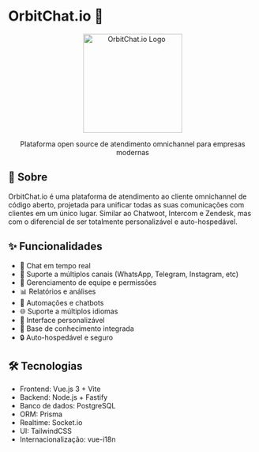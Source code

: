 # OrbitChat.io 💬

<p align="center">
  <img src="public/logo.png" alt="OrbitChat.io Logo" width="200"/>
</p>

<p align="center">
  Plataforma open source de atendimento omnichannel para empresas modernas
</p>

## 🚀 Sobre

OrbitChat.io é uma plataforma de atendimento ao cliente omnichannel de código aberto, projetada para unificar todas as suas comunicações com clientes em um único lugar. Similar ao Chatwoot, Intercom e Zendesk, mas com o diferencial de ser totalmente personalizável e auto-hospedável.

## ✨ Funcionalidades

- 💬 Chat em tempo real
- 📱 Suporte a múltiplos canais (WhatsApp, Telegram, Instagram, etc)
- 👥 Gerenciamento de equipe e permissões
- 📊 Relatórios e análises
- 🔄 Automações e chatbots
- 🌐 Suporte a múltiplos idiomas
- 🎨 Interface personalizável
- 📝 Base de conhecimento integrada
- 🔒 Auto-hospedável e seguro

## 🛠️ Tecnologias

- Frontend: Vue.js 3 + Vite
- Backend: Node.js + Fastify
- Banco de dados: PostgreSQL
- ORM: Prisma
- Realtime: Socket.io
- UI: TailwindCSS
- Internacionalização: vue-i18n

